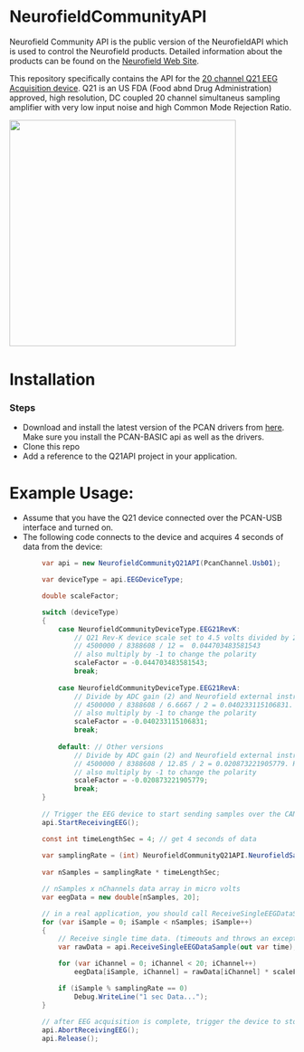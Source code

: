 # NeurofieldCommunityAPI

Neurofield Community API is the public version of the NeurofieldAPI which is used to control the Neurofield products. Detailed information about the products can be found on the [Neurofield Web Site](https://neurofield.org/).

This repository specifically contains the API for the [20 channel Q21 EEG Acquisition device](https://neurofield.org/neurofield-products#q21). Q21 is an US FDA (Food abnd Drug Administration) approved, high resolution, DC coupled 20 channel simultaneus sampling amplifier with very low input noise and high Common Mode Rejection Ratio. 

<p float="middle">
  <img src="https://3989ac5bcbe1edfc864a-0a7f10f87519dba22d2dbc6233a731e5.ssl.cf2.rackcdn.com/neurofield/img-Q21_copy.jpg?raw=true" width="400"/>     
  &nbsp; &nbsp;
</p>

# Installation

### Steps

* Download and install the latest version of the PCAN drivers from [here](https://www.peak-system.com/PCAN-Basic.239.0.html?&L=1). 
 Make sure you install the PCAN-BASIC api as well as the drivers.
* Clone this repo
* Add a reference to the Q21API project in your application.

# Example Usage:

* Assume that you have the Q21 device connected over the PCAN-USB interface and turned on.
* The following code connects to the device and acquires 4 seconds of data from the device:

```C#
        var api = new NeurofieldCommunityQ21API(PcanChannel.Usb01);

        var deviceType = api.EEGDeviceType;

        double scaleFactor;

        switch (deviceType)
        {
            case NeurofieldCommunityDeviceType.EEG21RevK:
                // Q21 Rev-K device scale set to 4.5 volts divided by 2^24 and ADC gain=12 (i.e. without any external instrumentation amplifier analog gain)
                // 4500000 / 8388608 / 12 =  0.044703483581543
                // also multiply by -1 to change the polarity
                scaleFactor = -0.044703483581543;
                break;
                
            case NeurofieldCommunityDeviceType.EEG21RevA:
                // Divide by ADC gain (2) and Neurofield external instrumentation amplifier analog gain (6.6667 for EEG21Rev A).                        
                // 4500000 / 8388608 / 6.6667 / 2 = 0.040233115106831. Refer to the API doc.            
                // also multiply by -1 to change the polarity
                scaleFactor = -0.040233115106831;
                break;
            
            default: // Other versions
                // Divide by ADC gain (2) and Neurofield external instrumentation amplifier analog gain (12.85 for others).                        
                // 4500000 / 8388608 / 12.85 / 2 = 0.020873221905779. Refer to the API doc.            
                // also multiply by -1 to change the polarity
                scaleFactor = -0.020873221905779;
                break;
        }
        
        // Trigger the EEG device to start sending samples over the CAN interface 
        api.StartReceivingEEG();

        const int timeLengthSec = 4; // get 4 seconds of data
        
        var samplingRate = (int) NeurofieldCommunityQ21API.NeurofieldSamplingRate;
        
        var nSamples = samplingRate * timeLengthSec;

        // nSamples x nChannels data array in micro volts
        var eegData = new double[nSamples, 20];

        // in a real application, you should call ReceiveSingleEEGDataSample in a timer or in a separate task/worker/process
        for (var iSample = 0; iSample < nSamples; iSample++)
        {
            // Receive single time data. (timeouts and throws an exception after ~1.5 seconds if no data received)
            var rawData = api.ReceiveSingleEEGDataSample(out var time);

            for (var iChannel = 0; iChannel < 20; iChannel++)
                eegData[iSample, iChannel] = rawData[iChannel] * scaleFactor;

            if (iSample % samplingRate == 0)
                Debug.WriteLine("1 sec Data...");
        }
            
        // after EEG acquisition is complete, trigger the device to stop sending data and release the CAN-USB interface
        api.AbortReceivingEEG();
        api.Release();
```